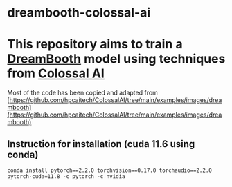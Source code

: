 # dreambooth-colossal-ai

# This repository aims to train a [DreamBooth](https://arxiv.org/abs/2208.12242) model using techniques from [Colossal AI](https://github.com/hpcaitech/ColossalAI/tree/main)

Most of the code has been copied and adapted from [https://github.com/hpcaitech/ColossalAI/tree/main/examples/images/dreambooth](https://github.com/hpcaitech/ColossalAI/tree/main/examples/images/dreambooth)


## Instruction for installation (cuda 11.6 using conda)

```
conda install pytorch==2.2.0 torchvision==0.17.0 torchaudio==2.2.0 pytorch-cuda=11.8 -c pytorch -c nvidia
```
